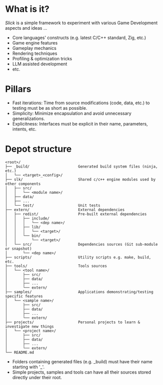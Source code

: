 # What is it?

*Slick* is a simple framework to experiment with various Game Development aspects and ideas ...
- Core languages' constructs (e.g. latest C/C++ standard, Zig, etc.)
- Game engine features
- Gameplay mechanics
- Rendering techniques
- Profiling & optimization tricks
- LLM assisted development
- etc.

# Pillars

- Fast iterations: Time from source modifications (code, data, etc.) to testing must be as short as possible.
- Simplicity: Minimize encapsulation and avoid unnecessary generalizations.
- Explicitness: Interfaces must be explicit in their name, parameters, intents, etc.

# Depot structure

```
<root>/
├── _build/                      Generated build system files (ninja, etc.)
│   └── <target>_<config>/
├── slk/                         Shared c/c++ engine modules used by other components
│   ├── src/
│   │   └── <module name>/
│   ├── data/
│   ├── ...
│   └── test/                    Unit tests
├── extern/                      External dependencies
│   ├── redist/                  Pre-built external dependencies
│   │   ├── include/
│   │   │   └── <dep name>/
│   │   ├── lib/
│   │   │   └── <target>/
│   │   └── bin/
│   │       └── <target>/
│   └── src/                     Dependencies sources (Git sub-module or snapshot) 
│       └── <dep name>/
├── scripts/                     Utility scripts e.g. make, build, etc.
├── tools/                       Tools sources
│   └── <tool name>/
│       ├── src/
│       ├── data/
│       ├── ...
│       └── extern/
├── samples/                     Applications demonstrating/testing specific features
│   └── <sample name>/
│       ├── src/
│       ├── data/
│       ├── ...
│       └── extern/
├── projects/                    Personal projects to learn & investigate new things
│   └── <project name>/
│       ├── src/
│       ├── data/
│       ├── ...
│       └── extern/
└── README.md
```

- Folders containing generated files (e.g. \_build) must have their name starting with '_'.
- Simple projects, samples and tools can have all their sources stored directly under their root.
